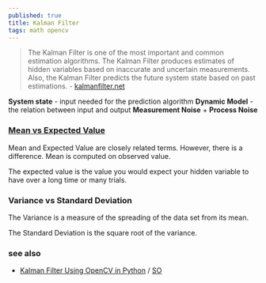 ```yaml
---
published: true
title: Kalman Filter
tags: math opencv
---
```

> The Kalman Filter is one of the most important and common estimation algorithms. The Kalman Filter produces estimates of hidden variables based on inaccurate and uncertain measurements. Also, the Kalman Filter predicts the future system state based on past estimations. - [kalmanfilter.net](https://www.kalmanfilter.net/default.aspx)

**System state** - input needed for the prediction algorithm
**Dynamic Model** - the relation between input and output
**Measurement Noise** + **Process Noise**

### [Mean vs Expected Value](https://www.kalmanfilter.net/background.html)

Mean and Expected Value are closely related terms. However, there is a difference. 
Mean is computed on observed value.

The expected value is the value you would expect your hidden variable to have over a long time or many trials. 

### Variance vs Standard Deviation

The Variance is a measure of the spreading of the data set from its mean.

The Standard Deviation is the square root of the variance. 

 
### see also
- [Kalman Filter Using OpenCV in Python](https://www.delftstack.com/howto/python/opencv-kalman-filter/) / [SO](https://stackoverflow.com/questions/42904509/opencv-kalman-filter-python)